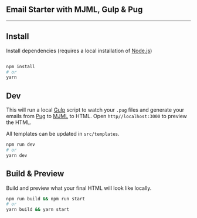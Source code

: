 ## Email Starter with MJML, Gulp & Pug

---

## Install

Install dependencies (requires a local installation of [Node.js](https://nodejs.org/))
```sh

npm install
# or
yarn
```

## Dev

This will run a local [Gulp](https://gulpjs.com/) script to watch your `.pug` files and generate your emails from [Pug](https://pugjs.org/api/getting-started.html) to [MJML](https://mjml.io/) to HTML. Open `http//localhost:3000` to preview the HTML.

All templates can be updated in `src/templates`.

```sh
npm run dev
# or
yarn dev
```



## Build & Preview

Build and preview what your final HTML will look like locally.

```sh
npm run build && npm run start
# or
yarn build && yarn start
```